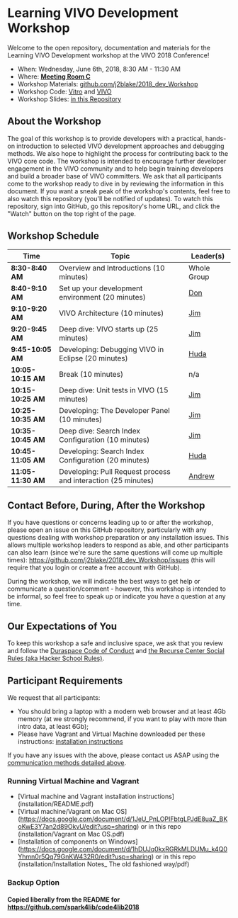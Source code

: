 # Learning VIVO Development Workshop

Welcome to the open repository, documentation and materials for the Learning VIVO Development workshop at the VIVO 2018 Conference!

* When: Wednesday, June 6th, 2018, 8:30 AM - 11:30 AM
* Where: [**Meeting Room C**](http://vivoconference.org/schedule/#session-1)
* Workshop Materials: [github.com/j2blake/2018_dev_Workshop](https://github.com/j2blake/2018_dev_Workshop)
* Workshop Code: [Vitro](https://github.com/j2blake/2018_dev_Vitro) and [VIVO](https://github.com/j2blake/2018_dev_VIVO) 
* Workshop Slides: [in this Repository](slides/)

## About the Workshop

The goal of this workshop is to provide developers with a practical, hands-on introduction to selected VIVO development approaches and debugging methods. We also hope to highlight the process for contributing back to the VIVO core code. The workshop is intended to encourage further developer engagement in the VIVO community and to help begin training developers and build a broader base of VIVO committers. 
We ask that all participants come to the workshop ready to dive in by reviewing the information in this document. If you want a sneak peak of the workshop's contents, feel free to also watch this repository (you'll be notified of updates). To watch this repository, sign into GitHub, go this repository's home URL, and click the "Watch" button on the top right of the page.


## Workshop Schedule

Time               | Topic                                                          | Leader(s)
------------------ | -------------------------------------------------------------- | ------------------------------------------
**8:30-8:40 AM**   | Overview and Introductions (10 minutes)                        | Whole Group
**8:40-9:10 AM**   | Set up your development environment (20 minutes)               | [Don](mailto:elsborg@colorado.edu)
**9:10-9:20 AM**   | VIVO Architecture (10 minutes)                                 | [Jim](mailto:jeb228@cornell.edu)
**9:20-9:45 AM**   | Deep dive: VIVO starts up (25 minutes)                         | [Jim](mailto:jeb228@cornell.edu)
**9:45-10:05 AM**  | Developing: Debugging VIVO in Eclipse (20 minutes)             | [Huda](mailto:hjk54@cornell.edu)
**10:05-10:15 AM** | Break (10 minutes)                                             | n/a
**10:15-10:25 AM** | Deep dive: Unit tests in VIVO (15 minutes)                     | [Jim](mailto:jeb228@cornell.edu)
**10:25-10:35 AM** | Developing: The Developer Panel (10 minutes)                   | [Jim](mailto:jeb228@cornell.edu)
**10:35-10:45 AM** | Deep dive: Search Index Configuration (10 minutes)             | [Jim](mailto:jeb228@cornell.edu)
**10:45-11:05 AM** | Developing: Search Index Configuration  (20 minutes)           | [Huda](mailto:hjk54@cornell.edu)
**11:05-11:30 AM** | Developing: Pull Request process and interaction (25 minutes)  | [Andrew](mailto:awoods@duraspace.org)


## Contact Before, During, After the Workshop

If you have questions or concerns leading up to or after the workshop, please open an issue on this GitHub repository, particularly with any questions dealing with workshop preparation or any installation issues. This allows multiple workshop leaders to respond as able, and other participants can also learn (since we're sure the same questions will come up multiple times): https://github.com/j2blake/2018_dev_Workshop/issues (this will require that you login or create a free account with GitHub).

During the workshop, we will indicate the best ways to get help or communicate a question/comment - however, this workshop is intended to be informal, so feel free to speak up or indicate you have a question at any time.

## Our Expectations of You

To keep this workshop a safe and inclusive space, we ask that you review and follow the [Duraspace Code of Conduct](http://www.duraspace.org/about/policies/code-of-conduct/) and [the Recurse Center Social Rules (aka Hacker School Rules)](https://www.recurse.com/manual#sub-sec-social-rules).

## Participant Requirements

We request that all participants:
- You should bring a laptop with a modern web browser and at least 4Gb memory (at we strongly recommend, if you want to play with more than intro data, at least 6Gb);
- Please have Vagrant and Virtual Machine downloaded per these instructions: [installation instructions](installation/README.pdf)

If you have any issues with the above, please contact us ASAP using the [communication methods detailed above](#contact-before-during-after-the-workshop).

### Running Virtual Machine and Vagrant

- [Virtual machine and Vagrant installation instructions] (installation/README.pdf)
- [Virtual machine/Vagrant on Mac OS] (https://docs.google.com/document/d/1JeU_PnLOPIFbtgLPJdE8uaZ_BKoKwE3Y7an2d89OkvU/edit?usp=sharing) or in this repo (installation/Vagrant on Mac OS.pdf)
- [Installation of components on Windows] (https://docs.google.com/document/d/1hDUJq0kxRGRkMLDUMu_k4Q0Yhmn0r5Qq79GnKW432R0/edit?usp=sharing) or in this repo (installation/Installation Notes_ The old fashioned way/pdf)

### Backup Option

#### Copied liberally from the README for https://github.com/spark4lib/code4lib2018